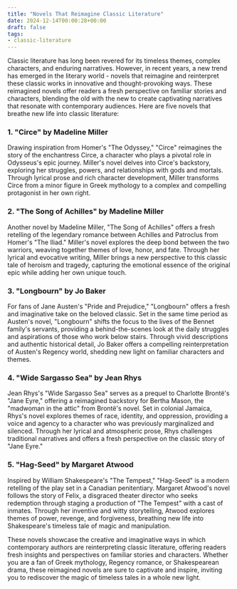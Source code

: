 ```yaml
---
title: "Novels That Reimagine Classic Literature"
date: 2024-12-14T00:00:28+00:00
draft: false
tags:
- classic-literature
---
```


Classic literature has long been revered for its timeless themes, complex characters, and enduring narratives. However, in recent years, a new trend has emerged in the literary world - novels that reimagine and reinterpret these classic works in innovative and thought-provoking ways. These reimagined novels offer readers a fresh perspective on familiar stories and characters, blending the old with the new to create captivating narratives that resonate with contemporary audiences. Here are five novels that breathe new life into classic literature:

### 1. "Circe" by Madeline Miller

Drawing inspiration from Homer's "The Odyssey," "Circe" reimagines the story of the enchantress Circe, a character who plays a pivotal role in Odysseus's epic journey. Miller's novel delves into Circe's backstory, exploring her struggles, powers, and relationships with gods and mortals. Through lyrical prose and rich character development, Miller transforms Circe from a minor figure in Greek mythology to a complex and compelling protagonist in her own right.

### 2. "The Song of Achilles" by Madeline Miller

Another novel by Madeline Miller, "The Song of Achilles" offers a fresh retelling of the legendary romance between Achilles and Patroclus from Homer's "The Iliad." Miller's novel explores the deep bond between the two warriors, weaving together themes of love, honor, and fate. Through her lyrical and evocative writing, Miller brings a new perspective to this classic tale of heroism and tragedy, capturing the emotional essence of the original epic while adding her own unique touch.

### 3. "Longbourn" by Jo Baker

For fans of Jane Austen's "Pride and Prejudice," "Longbourn" offers a fresh and imaginative take on the beloved classic. Set in the same time period as Austen's novel, "Longbourn" shifts the focus to the lives of the Bennet family's servants, providing a behind-the-scenes look at the daily struggles and aspirations of those who work below stairs. Through vivid descriptions and authentic historical detail, Jo Baker offers a compelling reinterpretation of Austen's Regency world, shedding new light on familiar characters and themes.

### 4. "Wide Sargasso Sea" by Jean Rhys

Jean Rhys's "Wide Sargasso Sea" serves as a prequel to Charlotte Brontë's "Jane Eyre," offering a reimagined backstory for Bertha Mason, the "madwoman in the attic" from Brontë's novel. Set in colonial Jamaica, Rhys's novel explores themes of race, identity, and oppression, providing a voice and agency to a character who was previously marginalized and silenced. Through her lyrical and atmospheric prose, Rhys challenges traditional narratives and offers a fresh perspective on the classic story of "Jane Eyre."

### 5. "Hag-Seed" by Margaret Atwood

Inspired by William Shakespeare's "The Tempest," "Hag-Seed" is a modern retelling of the play set in a Canadian penitentiary. Margaret Atwood's novel follows the story of Felix, a disgraced theater director who seeks redemption through staging a production of "The Tempest" with a cast of inmates. Through her inventive and witty storytelling, Atwood explores themes of power, revenge, and forgiveness, breathing new life into Shakespeare's timeless tale of magic and manipulation.

These novels showcase the creative and imaginative ways in which contemporary authors are reinterpreting classic literature, offering readers fresh insights and perspectives on familiar stories and characters. Whether you are a fan of Greek mythology, Regency romance, or Shakespearean drama, these reimagined novels are sure to captivate and inspire, inviting you to rediscover the magic of timeless tales in a whole new light.
